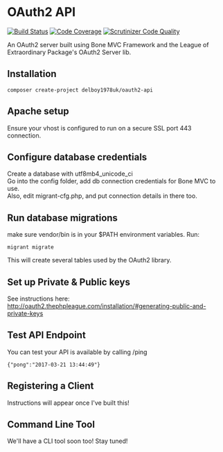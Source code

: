 OAuth2 API
==================
[![Build Status](https://travis-ci.org/delboy1978uk/oauth2-api.png?branch=master)](https://travis-ci.org/delboy1978uk/oauth2-api) [![Code Coverage](https://scrutinizer-ci.com/g/delboy1978uk/oauth2-api/badges/coverage.png?b=master)](https://scrutinizer-ci.com/g/delboy1978uk/oauth2-api/?branch=master) [![Scrutinizer Code Quality](https://scrutinizer-ci.com/g/delboy1978uk/oauth2-api/badges/quality-score.png?b=master)](https://scrutinizer-ci.com/g/delboy1978uk/oauth2-api/?branch=master)<br />

An OAuth2 server built using Bone MVC Framework and the League of Extraordinary Package's OAuth2 Server lib. 

Installation
------------
```
composer create-project delboy1978uk/oauth2-api
```
Apache setup
------------

Ensure your vhost is configured to run on a secure SSL port 443 connection.

Configure database credentials
------------------------------
Create a database with utf8mb4_unicode_ci<br />
Go into the config folder, add db connection credentials for Bone MVC to use.<br />
Also, edit migrant-cfg.php, and put connection details in there too.<br />

Run database migrations
-----------------------
make sure vendor/bin is in your $PATH environment variables. Run:
```
migrant migrate
```
This will create several tables used by the OAuth2 library.

Set up Private &amp; Public keys
------------------------------
See instructions here: http://oauth2.thephpleague.com/installation/#generating-public-and-private-keys

Test API Endpoint
-----------------
You can test your API is available by calling /ping
```
{"pong":"2017-03-21 13:44:49"}
```

Registering a Client
--------------------
Instructions will appear once I've built this!

Command Line Tool
-----------------
We'll have a CLI tool soon too! Stay tuned!